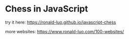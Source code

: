 # Chess in JavaScript

try it here: https://ronald-luo.github.io/javascript-chess

more websites: https://www.ronald-luo.com/100-websites/